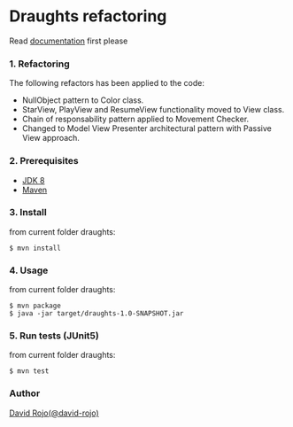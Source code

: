 # **Draughts refactoring**

Read [documentation](../README.md) first please

### 1. Refactoring

The following refactors has been applied to the code:

- NullObject pattern to Color class.
- StarView, PlayView and ResumeView functionality moved to View class.
- Chain of responsability pattern applied to Movement Checker.
- Changed to Model View Presenter architectural pattern with Passive View approach.

### 2. Prerequisites
- [JDK 8](http://www.oracle.com/technetwork/java/javase/downloads/jdk8-downloads-2133151.html)
- [Maven](https://maven.apache.org/install.html)

### 3. Install

from current folder draughts:

```
$ mvn install
```

### 4. Usage

from current folder draughts:

```
$ mvn package
$ java -jar target/draughts-1.0-SNAPSHOT.jar
```

### 5. Run tests (JUnit5)

from current folder draughts:

```
$ mvn test
```

### Author

[David Rojo(@david-rojo)](https://github.com/david-rojo)

